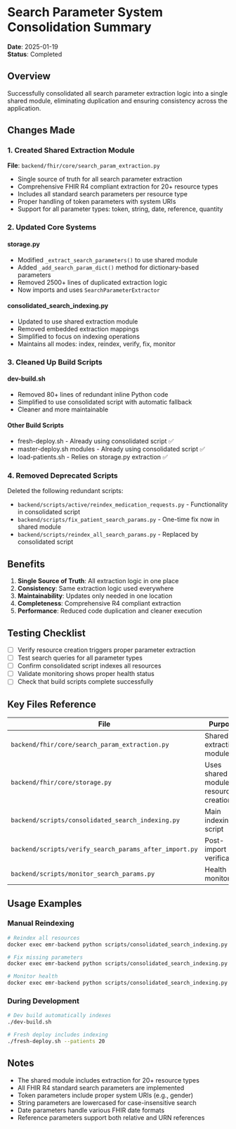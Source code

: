 # Search Parameter System Consolidation Summary

**Date**: 2025-01-19  
**Status**: Completed

## Overview

Successfully consolidated all search parameter extraction logic into a single shared module, eliminating duplication and ensuring consistency across the application.

## Changes Made

### 1. Created Shared Extraction Module

**File**: `backend/fhir/core/search_param_extraction.py`

- Single source of truth for all search parameter extraction
- Comprehensive FHIR R4 compliant extraction for 20+ resource types
- Includes all standard search parameters per resource type
- Proper handling of token parameters with system URIs
- Support for all parameter types: token, string, date, reference, quantity

### 2. Updated Core Systems

#### storage.py
- Modified `_extract_search_parameters()` to use shared module
- Added `_add_search_param_dict()` method for dictionary-based parameters
- Removed 2500+ lines of duplicated extraction logic
- Now imports and uses `SearchParameterExtractor`

#### consolidated_search_indexing.py
- Updated to use shared extraction module
- Removed embedded extraction mappings
- Simplified to focus on indexing operations
- Maintains all modes: index, reindex, verify, fix, monitor

### 3. Cleaned Up Build Scripts

#### dev-build.sh
- Removed 80+ lines of redundant inline Python code
- Simplified to use consolidated script with automatic fallback
- Cleaner and more maintainable

#### Other Build Scripts
- fresh-deploy.sh - Already using consolidated script ✅
- master-deploy.sh modules - Already using consolidated script ✅
- load-patients.sh - Relies on storage.py extraction ✅

### 4. Removed Deprecated Scripts

Deleted the following redundant scripts:
- `backend/scripts/active/reindex_medication_requests.py` - Functionality in consolidated script
- `backend/scripts/fix_patient_search_params.py` - One-time fix now in shared module
- `backend/scripts/reindex_all_search_params.py` - Replaced by consolidated script

## Benefits

1. **Single Source of Truth**: All extraction logic in one place
2. **Consistency**: Same extraction logic used everywhere
3. **Maintainability**: Updates only needed in one location
4. **Completeness**: Comprehensive R4 compliant extraction
5. **Performance**: Reduced code duplication and cleaner execution

## Testing Checklist

- [ ] Verify resource creation triggers proper parameter extraction
- [ ] Test search queries for all parameter types
- [ ] Confirm consolidated script indexes all resources
- [ ] Validate monitoring shows proper health status
- [ ] Check that build scripts complete successfully

## Key Files Reference

| File | Purpose |
|------|---------|
| `backend/fhir/core/search_param_extraction.py` | Shared extraction module |
| `backend/fhir/core/storage.py` | Uses shared module for resource creation |
| `backend/scripts/consolidated_search_indexing.py` | Main indexing script |
| `backend/scripts/verify_search_params_after_import.py` | Post-import verification |
| `backend/scripts/monitor_search_params.py` | Health monitoring |

## Usage Examples

### Manual Reindexing
```bash
# Reindex all resources
docker exec emr-backend python scripts/consolidated_search_indexing.py --mode index

# Fix missing parameters
docker exec emr-backend python scripts/consolidated_search_indexing.py --mode fix

# Monitor health
docker exec emr-backend python scripts/consolidated_search_indexing.py --mode monitor
```

### During Development
```bash
# Dev build automatically indexes
./dev-build.sh

# Fresh deploy includes indexing
./fresh-deploy.sh --patients 20
```

## Notes

- The shared module includes extraction for 20+ resource types
- All FHIR R4 standard search parameters are implemented
- Token parameters include proper system URIs (e.g., gender)
- String parameters are lowercased for case-insensitive search
- Date parameters handle various FHIR date formats
- Reference parameters support both relative and URN references